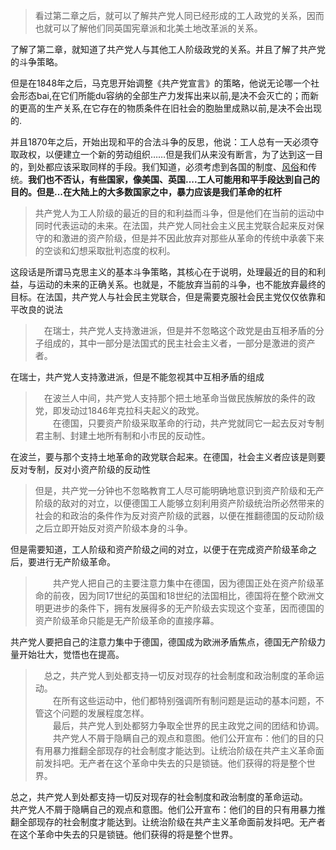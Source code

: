 <blockquote data-pid="X9cXfvwr">看过第二章之后，就可以了解共产党人同已经形成的工人政党的关系，因而也就可以了解他们同英国宪章派和北美土地改革派的关系。</blockquote><p data-pid="Tb__1Bi4">了解了第二章，就知道了共产党人与其他工人阶级政党的关系。并且了解了共产党的斗争策略。</p><p data-pid="nyR2JgTd">但是在1848年之后，马克思开始调整《共产党宣言》的策略，他说无论哪一个社会形态bai,在它们所能du容纳的全部生产力发挥出来以前,是决不会灭亡的；而新的更高的生产关系,在它存在的物质条件在旧社会的胞胎里成熟以前,是决不会出现的.</p><p data-pid="7TgsiKyW">并且1870年之后，开始出现和平的合法斗争的反思，他说：工人总有一天必须夺取政权，以便建立一个新的劳动组织……但是我们从来没有断言，为了达到这一目的，到处都应该采取同样的手段。我们知道，必须考虑到各国的制度、<a href="https://link.zhihu.com/?target=http%3A//www.yidianzixun.com/channel/w/%25E9%25A3%258E%25E4%25BF%2597" class=" wrap external" target="_blank" rel="nofollow noreferrer">风俗</a>和传统。<b>我们也不否认，有些国家，像美国、英国....工人可能用和平手段达到自己的目的。但是...在大陆上的大多数国家之中，暴力应该是我们革命的杠杆</b></p><blockquote data-pid="s195YG3B">共产党人为工人阶级的最近的目的和利益而斗争，但是他们在当前的运动中同时代表运动的未来。在法国，共产党人同社会主义民主党联合起来反对保守的和激进的资产阶级，但是并不因此放弃对那些从革命的传统中承袭下来的空谈和幻想采取批判态度的权利。</blockquote><p data-pid="mHsfDd9H">这段话是所谓马克思主义的基本斗争策略，其核心在于说明，处理最近的目的和利益，与运动的未来的正确关系。也就是，不能放弃当前的斗争，也不能放弃最终的目标。在法国，共产党人与社会民主党联合，但是需要克服社会民主党仅仅依靠和平改良的说法</p><blockquote data-pid="LP8FVFZ7">　在瑞士，共产党人支持激进派，但是并不忽略这个政党是由互相矛盾的分子组成的，其中一部分是法国式的民主社会主义者，一部分是激进的资产者。</blockquote><p data-pid="1MF3HBde">在瑞士，共产党人支持激进派，但是不能忽视其中互相矛盾的组成</p><blockquote data-pid="Mlcu-Iv8">　在波兰人中间，共产党人支持那个把土地革命当做民族解放的条件的政党，即发动过1846年克拉科夫起义的政党。<br/>　　在德国，只要资产阶级采取革命的行动，共产党就同它一起去反对专制君主制、封建土地所有制和小市民的反动性。</blockquote><p data-pid="uFXG3vEm">在波兰，要与那个支持土地革命的政党联合起来。在德国，社会主义者应该是则要反对专制，反对小资产阶级的反动性</p><blockquote data-pid="ufGkmZXt">但是，共产党一分钟也不忽略教育工人尽可能明确地意识到资产阶级和无产阶级的敌对的对立，以便德国工人能够立刻利用资产阶级统治所必然带来的社会的和政治的条件作为反对资产阶级的武器，以便在推翻德国的反动阶级之后立即开始反对资产阶级本身的斗争。</blockquote><p data-pid="_MPfNJ06">但是需要知道，工人阶级和资产阶级之间的对立，以便于在完成资产阶级革命之后，要进行无产阶级革命。</p><blockquote data-pid="nmGQPpOL">　　共产党人把自己的主要注意力集中在德国，因为德国正处在资产阶级革命的前夜，因为同17世纪的英国和18世纪的法国相比，德国将在整个欧洲文明更进步的条件下，拥有发展得多的无产阶级去实现这个变革，因而德国的资产阶级革命只能是无产阶级革命的直接序幕。</blockquote><p data-pid="0MOtkJ3u">共产党人要把自己的注意力集中于德国，德国成为欧洲矛盾焦点，德国无产阶级力量开始壮大，觉悟也在提高。</p><blockquote data-pid="NUI4XSnZ">　总之，共产党人到处都支持一切反对现存的社会制度和政治制度的革命运动。<br/>　　在所有这些运动中，他们都特别强调所有制问题是运动的基本问题，不管这个问题的发展程度怎样。<br/>　　最后，共产党人到处都努力争取全世界的民主政党之间的团结和协调。<br/>　　共产党人不屑于隐瞒自己的观点和意图。他们公开宣布：他们的目的只有用暴力推翻全部现存的社会制度才能达到。让统治阶级在共产主义革命面前发抖吧。无产者在这个革命中失去的只是锁链。他们获得的将是整个世界。</blockquote><p data-pid="cFruygHY">总之，共产党人到处都支持一切反对现存的社会制度和政治制度的革命运动。　　共产党人不屑于隐瞒自己的观点和意图。他们公开宣布：他们的目的只有用暴力推翻全部现存的社会制度才能达到。让统治阶级在共产主义革命面前发抖吧。无产者在这个革命中失去的只是锁链。他们获得的将是整个世界。</p>